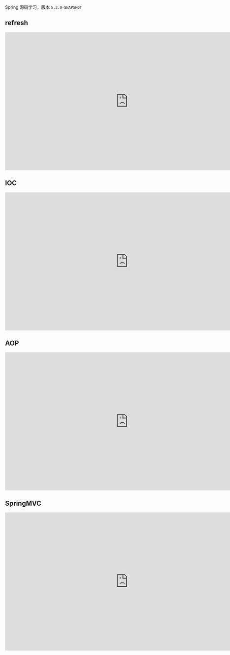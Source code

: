 Spring 源码学习。版本 `5.3.0-SNAPSHOT`

## refresh

<iframe style="border:none" width="800" height="450" src="https://whimsical.com/embed/4kBetqmyzCZ5ijM79gYYEj"></iframe>

## IOC
<iframe style="border:none" width="800" height="450" src="https://whimsical.com/embed/UyBXUaYDznvz2Z4JxenfJ5"></iframe>

## AOP
<iframe style="border:none" width="800" height="450" src="https://whimsical.com/embed/SZGjF3JCKKvNSktk3HGKf5"></iframe>

## SpringMVC
<iframe style="border:none" width="800" height="450" src="https://whimsical.com/embed/GbrS8riGUMruqBMuuaKUGv"></iframe>